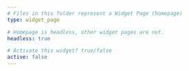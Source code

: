 ```yaml
---
# Files in this folder represent a Widget Page (homepage)
type: widget_page

# Homepage is headless, other widget pages are not.
headless: true

# Activate this widget? true/false
active: false
---
```

